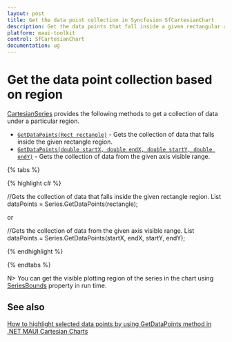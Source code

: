 ```yaml
---
layout: post
title: Get the data point collection in Syncfusion SfCartesianChart
description: Get the data points that fall inside a given rectangular area or within specified X and Y coordinate ranges in SfCartesianChart
platform: maui-toolkit
control: SfCartesianChart
documentation: ug
---
```


# Get the data point collection based on region

[CartesianSeries](https://help.syncfusion.com/cr/maui-toolkit/Syncfusion.Maui.Toolkit.Charts.CartesianSeries.html) provides the following methods to get a collection of data under a particular region.

* [`GetDataPoints(Rect rectangle)`](https://help.syncfusion.com/cr/maui-toolkit/Syncfusion.Maui.Toolkit.Charts.CartesianSeries.html#Syncfusion_Maui_Toolkit_Charts_CartesianSeries_GetDataPoints_Microsoft_Maui_Graphics_Rect_) - Gets the collection of data that falls inside the given rectangle region.
* [`GetDataPoints(double startX, double endX, double startY, double endY)`](https://help.syncfusion.com/cr/maui-toolkit/Syncfusion.Maui.Toolkit.Charts.CartesianSeries.html#Syncfusion_Maui_Toolkit_Charts_CartesianSeries_GetDataPoints_System_Double_System_Double_System_Double_System_Double_) - Gets the collection of data from the given axis visible range.

{% tabs %}

{% highlight c# %}

//Gets the collection of data that falls inside the given rectangle region.
List<object> dataPoints = Series.GetDataPoints(rectangle);

or

//Gets the collection of data from the given axis visible range.
List<object> dataPoints = Series.GetDataPoints(startX, endX, startY, endY);

{% endhighlight  %}

{% endtabs %}

N> You can get the visible plotting region of the series in the chart using [SeriesBounds](https://help.syncfusion.com/cr/maui-toolkit/Syncfusion.Maui.Toolkit.Charts.ChartBase.html#Syncfusion_Maui_Toolkit_Charts_ChartBase_SeriesBounds) property in run time.

## See also 

[How to highlight selected data points by using GetDataPoints method in .NET MAUI Cartesian Charts](https://support.syncfusion.com/kb/article/16174/how-to-highlight-selected-data-points-by-using-getdatapoints-method-in-net-maui-cartesian-charts)